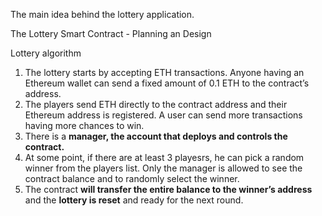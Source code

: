 The main idea behind the lottery application.

The Lottery Smart Contract - Planning an Design

Lottery algorithm
1. The lottery starts by accepting ETH transactions. Anyone having an Ethereum wallet can
send a fixed amount of 0.1 ETH to the contract’s address.
2. The players send ETH directly to the contract address and their Ethereum address is
registered. A user can send more transactions having more chances to win.
3. There is a <b>manager, the account that deploys and controls the contract.</b>
4. At some point, if there are at least 3 playesrs, he can pick a random winner from the
players list. Only the manager is allowed to see the contract balance and to randomly
select the winner.
5. The contract <b>will transfer the entire balance to the winner’s address</b> and the <b>lottery is
reset</b> and ready for the next round.